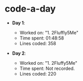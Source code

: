 # code-a-day
- **Day 1**:
    - Worked on: "1. 2Fluffly5Me"
    - Time spent: 01:48:58
    - Lines coded: 358
    
- **Day 2**:
    - Worked on: "1. 2Fluffy5Me"
    - Time spent: Not recorded.
    - Lines coded: 220